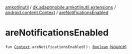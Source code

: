 [amkotlinutil](../../index.md) / [dk.adaptmobile.amkotlinutil.extensions](../index.md) / [android.content.Context](index.md) / [areNotificationsEnabled](./are-notifications-enabled.md)

# areNotificationsEnabled

`fun `[`Context`](https://developer.android.com/reference/android/content/Context.html)`.areNotificationsEnabled(): `[`Boolean`](https://kotlinlang.org/api/latest/jvm/stdlib/kotlin/-boolean/index.html) [(source)](https://github.com/adaptmobile-organization/amkotlinutil/tree/master/amkotlinutil/src/main/java/dk/adaptmobile/amkotlinutil/extensions/ContextExtensions.kt#L191)